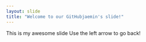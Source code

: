 ```yaml
---
layout: slide
title: "Welcome to our GitHubjaemin's slide!"
---
```

This is my awesome slide
Use the left arrow to go back!
